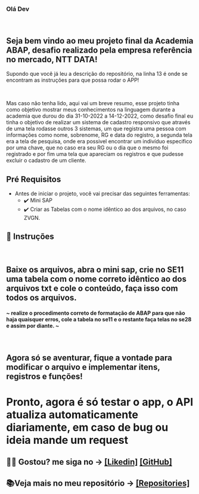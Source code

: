 ### Olá Dev

<br>

## Seja bem vindo ao meu projeto final da Academia ABAP, desafio realizado pela empresa referência no mercado, NTT DATA!


<p>Supondo que você já leu a descrição do repositório, na linha 13 é onde se encontram as instruções para que possa rodar o APP!</p>
<br>
<p>Mas caso não tenha lido, aqui vai um breve resumo, esse projeto tinha como objetivo mostrar meus conhecimentos na linguagem durante a academia que durou do dia 31-10-2022 a 14-12-2022, como desafio final eu tinha o objetivo de realizar um sistema de cadastro responsivo que através de uma tela rodasse outros 3 sistemas, um que registra uma pessoa com informações como nome, sobrenome, RG e data do registro, a segunda tela era a tela de pesquisa, onde era possivel encontrar um indivíduo especifico por uma chave, que no caso era seu RG ou o dia que o mesmo foi registrado e por fim uma tela que apareciam os registros e que pudesse excluir o cadastro de um cliente.</p>

##  Pré Requisitos
 - Antes de iniciar o projeto, você vai precisar das seguintes ferramentas: 
    - ✔️ Mini SAP 
    - ✔️ Criar as Tabelas com o nome idêntico ao dos arquivos, no caso ZVGN. 
 
## 📄 Instruções
 <br>
 <h2> Baixe os arquivos, abra o mini sap, crie no SE11 uma tabela com o nome correto idêntico ao dos arquivos txt e cole o conteúdo, faça isso com todos os arquivos. 
 <h4>~ realize o procedimento correto de formatação de ABAP para que não haja quaisquer erros, cole a tabela no se11 e o restante faça telas no se28 e assim por diante.
 ~</h4>
 <br>
 
 <h2>Agora só se aventurar, fique a vontade para modificar o arquivo e implementar itens, registros e funções!</h2>
 
 <h1> Pronto, agora é só testar o app, o API atualiza automaticamente diariamente, em caso de bug ou ideia mande um request </h1>
 
 ## 🐱‍👤 Gostou? me siga no -> [[Likedin]](https://www.linkedin.com/in/victorgnascimento/) [[GitHub]](https://github.com/victorgabrielnascimento)
 ## 📚Veja mais no meu repositório -> [[Repositories]](https://github.com/victorgabrielnascimento?tab=repositories)
